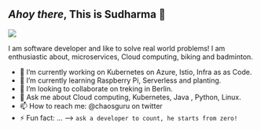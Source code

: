 ## *Ahoy there*, This is Sudharma :wave:
![](/Sudharma/sudharma/blob/master/hello_world+1.png)


   I am software developer and like to solve real world problems! I am enthusiastic about, microservices, Cloud computing, biking and badminton.

- 🔭 I’m currently working on Kubernetes on Azure, Istio, Infra as as Code.
- 🌱 I’m currently learning Raspberry Pi, Serverless and planting.
- 👯 I’m looking to collaborate on treking in Berlin.
- 💬 Ask me about Cloud computing, Kubernetes, Java , Python, Linux.
- 📫 How to reach me: @chaosguru on twitter
- ⚡ Fun fact: ...
--> `ask a developer to count, he starts from zero!`

